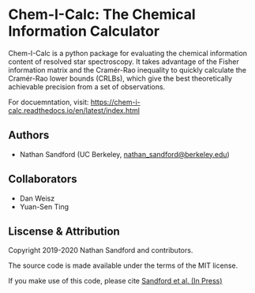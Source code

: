 # Chem-I-Calc: The Chemical Information Calculator

Chem-I-Calc is a python package for evaluating the chemical information content
of resolved star spectroscopy.
It takes advantage of the Fisher information matrix and the Cramér-Rao inequality
to quickly calculate the Cramér-Rao lower bounds (CRLBs), which give the best
theoretically achievable precision from a set of observations.

For docuemntation, visit: https://chem-i-calc.readthedocs.io/en/latest/index.html

## Authors
- Nathan Sandford (UC Berkeley, nathan_sandford@berkeley.edu)

## Collaborators
- Dan Weisz
- Yuan-Sen Ting

## Liscense & Attribution
Copyright 2019-2020 Nathan Sandford and contributors.

The source code is made available under the terms of the MIT license.

If you make use of this code, please cite [Sandford et al. (In Press)](https://arxiv.org/abs/2006.08640)